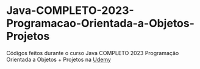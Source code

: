 # Java-COMPLETO-2023-Programacao-Orientada-a-Objetos-Projetos
Códigos feitos durante o curso Java COMPLETO 2023 Programação Orientada a Objetos + Projetos na [Udemy](https://www.udemy.com/course/java-curso-completo/)
